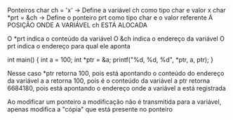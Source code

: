 Ponteiros 
char ch = 'x' -> Define a variável ch como tipo char e valor x
char *prt = &ch -> Define o ponteiro prt como tipo char e o valor referente Á POSIÇÃO ONDE A VARIÁVEL ch ESTÁ ALOCADA

O *prt indica o conteúdo da variável
O &ch indica o endereço da variável
O prt indica o endereço para qual ele aponta


int main() {
	int a = 100;
    int *ptr = &a;
    printf("%d, %d, %d", *ptr, a, ptr);
}

Nesse caso     *ptr retorna 100, pois está apontando o conteúdo do endereço da variável a
                a retorna 100, pois é o conteúdo da variável a
                ptr retorna 6684180, pois está apontando o endereço onde a variável a está registrada

Ao modificar um ponteiro a modificação não é transmitida para a variável, apenas modifica a "cópia" que está presente no ponteiro
